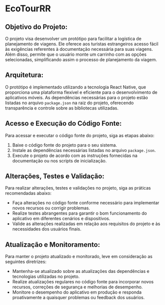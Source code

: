 # EcoTourRR

## Objetivo do Projeto:

O projeto visa desenvolver um protótipo para facilitar a logística de planejamento de viagens. Ele oferece aos turistas estrangeiros acesso fácil às exigências referentes à documentação necessária para suas viagens. Além disso, permite que o usuário monte um carrinho com as opções selecionadas, simplificando assim o processo de planejamento da viagem.

## Arquitetura:

O protótipo é implementado utilizando a tecnologia React Native, que proporciona uma plataforma flexível e eficiente para o desenvolvimento de aplicativos móveis. As dependências necessárias para o projeto estão listadas no arquivo `package.json` na raiz do projeto, oferecendo transparência e controle sobre as bibliotecas utilizadas.

## Acesso e Execução do Código Fonte:

Para acessar e executar o código fonte do projeto, siga as etapas abaixo:

1. Baixe o código fonte do projeto para o seu sistema.
2. Instale as dependências necessárias listadas no arquivo `package.json`.
3. Execute o projeto de acordo com as instruções fornecidas na documentação ou nos scripts de inicialização.

## Alterações, Testes e Validação:

Para realizar alterações, testes e validações no projeto, siga as práticas recomendadas abaixo:

- Faça alterações no código fonte conforme necessário para implementar novos recursos ou corrigir problemas.
- Realize testes abrangentes para garantir o bom funcionamento do aplicativo em diferentes cenários e dispositivos.
- Valide as alterações realizadas em relação aos requisitos do projeto e às necessidades dos usuários finais.

## Atualização e Monitoramento:

Para manter o projeto atualizado e monitorado, leve em consideração as seguintes diretrizes:

- Mantenha-se atualizado sobre as atualizações das dependências e tecnologias utilizadas no projeto.
- Realize atualizações regulares no código fonte para incorporar novos recursos, correções de segurança e melhorias de desempenho.
- Monitore o desempenho do aplicativo em produção e responda proativamente a quaisquer problemas ou feedback dos usuários.
